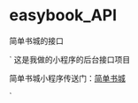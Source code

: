 # easybook_API
简单书城的接口

`
这是我做的小程序的后台接口项目 

简单书城小程序传送门：[简单书城](https://github.com/treey-yao/easybook)  

`
